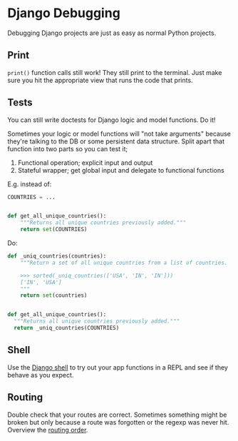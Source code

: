 # Django Debugging

Debugging Django projects are just as easy as normal Python projects.

## Print

`print()` function calls still work!
They still print to the terminal.
Just make sure you hit the appropriate view that runs the code that prints.

## Tests

You can still write doctests for Django logic and model functions.
Do it!

Sometimes your logic or model functions will "not take arguments" because they're talking to the DB or some persistent data structure.
Split apart that function into two parts so you can test it;

1. Functional operation; explicit input and output
1. Stateful wrapper; get global input and delegate to functional functions

E.g. instead of:

```py
COUNTRIES = ...


def get_all_unique_countries():
    """Returns all unique countries previously added."""
    return set(COUNTRIES)
```

Do:

```py
def _uniq_countries(countries):
    """Return a set of all unique countries from a list of countries.

    >>> sorted(_uniq_countries(['USA', 'IN', 'IN']))
    ['IN', 'USA']
    """
    return set(countries)


def get_all_unique_countries():
  """Returns all unique countries previously added."""
  return _uniq_countries(COUNTRIES)
```

## Shell

Use the [Django shell](/notes/django-shell.md) to try out your app functions in a REPL and see if they behave as you expect.

## Routing

Double check that your routes are correct.
Sometimes something might be broken but only because a route was forgotten or the regexp was never hit.
Overview the [routing order](/notes/django-routes.md).
